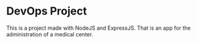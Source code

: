 # DevOps Project
This is a project made with NodeJS and ExpressJS.
That is an app for the administration of a medical center.